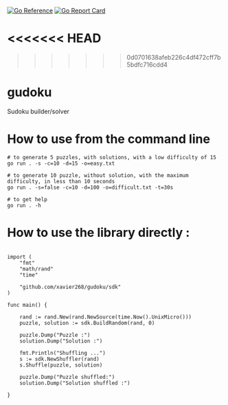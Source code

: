 [![Go Reference](https://pkg.go.dev/badge/github.com/xavier268/gudoku.svg)](https://pkg.go.dev/github.com/xavier268/gudoku)
[![Go Report Card](https://goreportcard.com/badge/github.com/xavier268/gudoku)](https://goreportcard.com/report/github.com/xavier268/gudoku)

<<<<<<< HEAD
=======


>>>>>>> 0d0701638afeb226c4df472cff7b5bdfc716cdd4
# gudoku
Sudoku builder/solver

# How to use from the command line

```
# to generate 5 puzzles, with solutions, with a low difficulty of 15
go run . -s -c=10 -d=15 -o=easy.txt

# to generate 10 puzzle, without solution, with the maximum difficulty, in less than 10 seconds
go run . -s=false -c=10 -d=100 -o=difficult.txt -t=30s

# to get help
go run . -h

```
# How to use the library directly :

```

import (
	"fmt"
	"math/rand"
	"time"

	"github.com/xavier268/gudoku/sdk"
)

func main() {

	rand := rand.New(rand.NewSource(time.Now().UnixMicro()))
	puzzle, solution := sdk.BuildRandom(rand, 0)

	puzzle.Dump("Puzzle :")
	solution.Dump("Solution :")

	fmt.Println("Shuffling ...")
	s := sdk.NewShuffler(rand)
	s.Shuffle(puzzle, solution)

	puzzle.Dump("Puzzle shuffled:")
	solution.Dump("Solution shuffled :")

}



```
